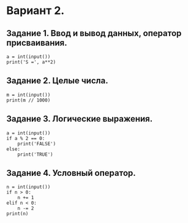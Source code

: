 # Вариант 2. 
## Задание 1. Ввод и вывод данных, оператор присваивания.

```
a = int(input())
print('S =', a**2)
```

## Задание 2. Целые числа. 

```
m = int(input())
print(m // 1000)
```

## Задание 3. Логические выражения.

```
a = int(input())
if a % 2 == 0:
    print('FALSE')
else:
    print('TRUE')
```

## Задание 4. Условный оператор.

```
n = int(input())
if n > 0:
    n += 1
elif n < 0:
    n -= 2
print(n)
```
